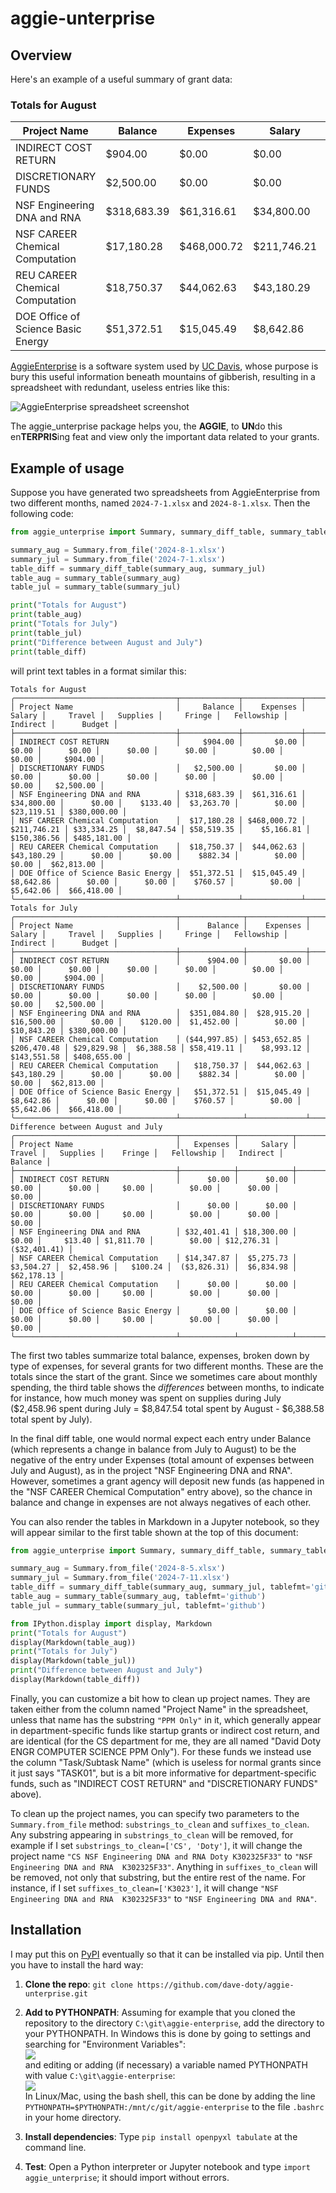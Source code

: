 # aggie-unterprise


## Overview
Here's an example of a useful summary of grant data:

### Totals for August
| Project Name                       |      Balance |     Expenses |       Salary |      Travel |   Supplies |      Fringe |   Fellowship |     Indirect |       Budget |
|------------------------------------|--------------|--------------|--------------|-------------|------------|-------------|--------------|--------------|--------------|
| INDIRECT COST RETURN               |     \$904.00 |       \$0.00 |       \$0.00 |      \$0.00 |     \$0.00 |      \$0.00 |       \$0.00 |       \$0.00 |     \$904.00 |
| DISCRETIONARY FUNDS                |   \$2,500.00 |       \$0.00 |       \$0.00 |      \$0.00 |     \$0.00 |      \$0.00 |       \$0.00 |       \$0.00 |   \$2,500.00 |
| NSF Engineering DNA and RNA        | \$318,683.39 |  \$61,316.61 |  \$34,800.00 |      \$0.00 |   \$133.40 |  \$3,263.70 |       \$0.00 |  \$23,119.51 | \$380,000.00 |
| NSF CAREER Chemical Computation    |  \$17,180.28 | \$468,000.72 | \$211,746.21 | \$33,334.25 | \$8,847.54 | \$58,519.35 |   \$5,166.81 | \$150,386.56 | \$485,181.00 |
| REU CAREER Chemical Computation    |  \$18,750.37 |  \$44,062.63 |  \$43,180.29 |      \$0.00 |     \$0.00 |    \$882.34 |       \$0.00 |       \$0.00 |  \$62,813.00 |
| DOE Office of Science Basic Energy |  \$51,372.51 |  \$15,045.49 |   \$8,642.86 |      \$0.00 |     \$0.00 |    \$760.57 |       \$0.00 |   \$5,642.06 |  \$66,418.00 |

[AggieEnterprise](https://aggieenterprise.ucdavis.edu/) is a software system used by [UC Davis](https://www.ucdavis.edu/), whose purpose is bury this useful information beneath mountains of gibberish, resulting in a spreadsheet with redundant, useless entries like this:

![AggieEnterprise spreadsheet screenshot](images/spreadsheet.png)

The aggie_unterprise package helps you, the **AGGIE**, to **UN**do this en**TERPRIS**ing feat and view only the important data related to your grants.


## Example of usage
Suppose you have generated two spreadsheets from AggieEnterprise from two different months, named `2024-7-1.xlsx` and `2024-8-1.xlsx`. Then the following code:

```python
from aggie_unterprise import Summary, summary_diff_table, summary_table

summary_aug = Summary.from_file('2024-8-1.xlsx')
summary_jul = Summary.from_file('2024-7-1.xlsx')
table_diff = summary_diff_table(summary_aug, summary_jul)
table_aug = summary_table(summary_aug)
table_jul = summary_table(summary_jul)

print("Totals for August")
print(table_aug)
print("Totals for July")
print(table_jul)
print("Difference between August and July")
print(table_diff)
```

will print text tables in a format similar this:

```
Totals for August
╭────────────────────────────────────┬─────────────┬─────────────┬─────────────┬────────────┬────────────┬────────────┬──────────────┬─────────────┬─────────────╮
│ Project Name                       │     Balance │    Expenses │      Salary │     Travel │   Supplies │     Fringe │   Fellowship │    Indirect │      Budget │
├────────────────────────────────────┼─────────────┼─────────────┼─────────────┼────────────┼────────────┼────────────┼──────────────┼─────────────┼─────────────┤
│ INDIRECT COST RETURN               │     $904.00 │       $0.00 │       $0.00 │      $0.00 │      $0.00 │      $0.00 │        $0.00 │       $0.00 │     $904.00 │
│ DISCRETIONARY FUNDS                │   $2,500.00 │       $0.00 │       $0.00 │      $0.00 │      $0.00 │      $0.00 │        $0.00 │       $0.00 │   $2,500.00 │
│ NSF Engineering DNA and RNA        │ $318,683.39 │  $61,316.61 │  $34,800.00 │      $0.00 │    $133.40 │  $3,263.70 │        $0.00 │  $23,119.51 │ $380,000.00 │
│ NSF CAREER Chemical Computation    │  $17,180.28 │ $468,000.72 │ $211,746.21 │ $33,334.25 │  $8,847.54 │ $58,519.35 │    $5,166.81 │ $150,386.56 │ $485,181.00 │
│ REU CAREER Chemical Computation    │  $18,750.37 │  $44,062.63 │  $43,180.29 │      $0.00 │      $0.00 │    $882.34 │        $0.00 │       $0.00 │  $62,813.00 │
│ DOE Office of Science Basic Energy │  $51,372.51 │  $15,045.49 │   $8,642.86 │      $0.00 │      $0.00 │    $760.57 │        $0.00 │   $5,642.06 │  $66,418.00 │
╰────────────────────────────────────┴─────────────┴─────────────┴─────────────┴────────────┴────────────┴────────────┴──────────────┴─────────────┴─────────────╯
Totals for July
╭────────────────────────────────────┬──────────────┬─────────────┬─────────────┬────────────┬────────────┬────────────┬──────────────┬─────────────┬─────────────╮
│ Project Name                       │      Balance │    Expenses │      Salary │     Travel │   Supplies │     Fringe │   Fellowship │    Indirect │      Budget │
├────────────────────────────────────┼──────────────┼─────────────┼─────────────┼────────────┼────────────┼────────────┼──────────────┼─────────────┼─────────────┤
│ INDIRECT COST RETURN               │      $904.00 │       $0.00 │       $0.00 │      $0.00 │      $0.00 │      $0.00 │        $0.00 │       $0.00 │     $904.00 │
│ DISCRETIONARY FUNDS                │    $2,500.00 │       $0.00 │       $0.00 │      $0.00 │      $0.00 │      $0.00 │        $0.00 │       $0.00 │   $2,500.00 │
│ NSF Engineering DNA and RNA        │  $351,084.80 │  $28,915.20 │  $16,500.00 │      $0.00 │    $120.00 │  $1,452.00 │        $0.00 │  $10,843.20 │ $380,000.00 │
│ NSF CAREER Chemical Computation    │ ($44,997.85) │ $453,652.85 │ $206,470.48 │ $29,829.98 │  $6,388.58 │ $58,419.11 │    $8,993.12 │ $143,551.58 │ $408,655.00 │
│ REU CAREER Chemical Computation    │   $18,750.37 │  $44,062.63 │  $43,180.29 │      $0.00 │      $0.00 │    $882.34 │        $0.00 │       $0.00 │  $62,813.00 │
│ DOE Office of Science Basic Energy │   $51,372.51 │  $15,045.49 │   $8,642.86 │      $0.00 │      $0.00 │    $760.57 │        $0.00 │   $5,642.06 │  $66,418.00 │
╰────────────────────────────────────┴──────────────┴─────────────┴─────────────┴────────────┴────────────┴────────────┴──────────────┴─────────────┴─────────────╯
Difference between August and July
╭────────────────────────────────────┬────────────┬────────────┬───────────┬────────────┬───────────┬──────────────┬────────────┬──────────────╮
│ Project Name                       │   Expenses │     Salary │    Travel │   Supplies │    Fringe │   Fellowship │   Indirect │      Balance │
├────────────────────────────────────┼────────────┼────────────┼───────────┼────────────┼───────────┼──────────────┼────────────┼──────────────┤
│ INDIRECT COST RETURN               │      $0.00 │      $0.00 │     $0.00 │      $0.00 │     $0.00 │        $0.00 │      $0.00 │        $0.00 │
│ DISCRETIONARY FUNDS                │      $0.00 │      $0.00 │     $0.00 │      $0.00 │     $0.00 │        $0.00 │      $0.00 │        $0.00 │
│ NSF Engineering DNA and RNA        │ $32,401.41 │ $18,300.00 │     $0.00 │     $13.40 │ $1,811.70 │        $0.00 │ $12,276.31 │ ($32,401.41) │
│ NSF CAREER Chemical Computation    │ $14,347.87 │  $5,275.73 │ $3,504.27 │  $2,458.96 │   $100.24 │  ($3,826.31) │  $6,834.98 │   $62,178.13 │
│ REU CAREER Chemical Computation    │      $0.00 │      $0.00 │     $0.00 │      $0.00 │     $0.00 │        $0.00 │      $0.00 │        $0.00 │
│ DOE Office of Science Basic Energy │      $0.00 │      $0.00 │     $0.00 │      $0.00 │     $0.00 │        $0.00 │      $0.00 │        $0.00 │
╰────────────────────────────────────┴────────────┴────────────┴───────────┴────────────┴───────────┴──────────────┴────────────┴──────────────╯
```

The first two tables summarize total balance, expenses, broken down by type of expenses, for several grants for two different months. These are the totals since the start of the grant. Since we sometimes care about monthly spending, the third table shows the *differences* between months, to indicate for instance, how much money was spent on supplies during July ($2,458.96 spent during July = $8,847.54 total spent by August - $6,388.58 total spent by July).

In the final diff table, one would normal expect each entry under Balance (which represents a change in balance from July to August) to be the negative of the entry under Expenses (total amount of expenses between July and August), as in the project "NSF Engineering DNA and RNA". However, sometimes a grant agency will deposit new funds (as happened in the "NSF CAREER Chemical Computation" entry above), so the chance in balance and change in expenses are not always negatives of each other.

You can also render the tables in Markdown in a Jupyter notebook, so they will appear similar to the first table shown at the top of this document:

```python
from aggie_unterprise import Summary, summary_diff_table, summary_table

summary_aug = Summary.from_file('2024-8-5.xlsx')
summary_jul = Summary.from_file('2024-7-11.xlsx')
table_diff = summary_diff_table(summary_aug, summary_jul, tablefmt='github')
table_aug = summary_table(summary_aug, tablefmt='github')
table_jul = summary_table(summary_jul, tablefmt='github')

from IPython.display import display, Markdown
print("Totals for August")
display(Markdown(table_aug))
print("Totals for July")
display(Markdown(table_jul))
print("Difference between August and July")
display(Markdown(table_diff))
```

Finally, you can customize a bit how to clean up project names. They are taken either from the column named "Project Name" in the spreadsheet, unless that name has the substring `"PPM Only"` in it, which generally appear in department-specific funds like startup grants or indirect cost return, and are identical (for the CS department for me, they are all named "David Doty ENGR COMPUTER SCIENCE PPM Only"). For these funds we instead use the column "Task/Subtask Name" (which is useless for normal grants since it just says "TASK01", but is a bit more informative for department-specific funds, such as "INDIRECT COST RETURN" and "DISCRETIONARY FUNDS" above).

To clean up the project names, you can specify two parameters to the `Summary.from_file` method: `substrings_to_clean` and `suffixes_to_clean`. Any substring appearing in `substrings_to_clean` will be removed, for example if I set `substrings_to_clean=['CS', 'Doty']`, it will change the project name `"CS NSF Engineering DNA and RNA Doty K302325F33"` to `"NSF Engineering DNA and RNA  K302325F33"`. Anything in `suffixes_to_clean` will be removed, not only that substring, but the entire rest of the name. For instance, if I set `suffixes_to_clean=['K3023']`, it will change `"NSF Engineering DNA and RNA  K302325F33"` to `"NSF Engineering DNA and RNA"`.

## Installation
I may put this on [PyPI](https://pypi.org/) eventually so that it can be installed via pip. Until then you have to install the hard way:

1. **Clone the repo**: `git clone https://github.com/dave-doty/aggie-unterprise.git`

2. **Add to PYTHONPATH**: Assuming for example that you cloned the repository to the directory `C:\git\aggie-enterprise`, add the directory to your PYTHONPATH. In Windows this is done by going to settings and searching for "Environment Variables":\
![](images/env-var-search.png)\
and editing or adding (if necessary) a variable named PYTHONPATH with value `C:\git\aggie-enterprise`:\
![](images/env-var-set.png)\
In Linux/Mac, using the bash shell, this can be done by adding the line `PYTHONPATH=$PYTHONPATH:/mnt/c/git/aggie-enterprise` to the file `.bashrc` in your home directory.

3. **Install dependencies**: Type `pip install openpyxl tabulate` at the command line.

4. **Test**: Open a Python interpreter or Jupyter notebook and type `import aggie_unterprise`; it should import without errors.